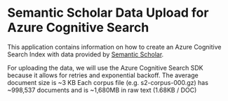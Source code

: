 # Semantic Scholar Data Upload for Azure Cognitive Search

This application contains information on how to create an Azure Cognitive Search Index with data provided by [Semantic Scholar](http://s2-public-api-prod.us-west-2.elasticbeanstalk.com/corpus/download/).

For uploading the data, we will use the Azure Cognitive Search SDK because it allows for retries and exponential backoff. 
The average document size is ~3 KB Each corpus file (e.g. s2-corpus-000.gz) has ~998,537 documents and is ~1,680MB in raw text (1.68KB / DOC)
